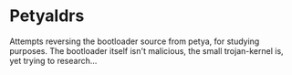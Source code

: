 # Petyaldrs
Attempts reversing the bootloader source from petya, for studying purposes. The bootloader itself isn't malicious, 
the small trojan-kernel is, yet trying to research...
